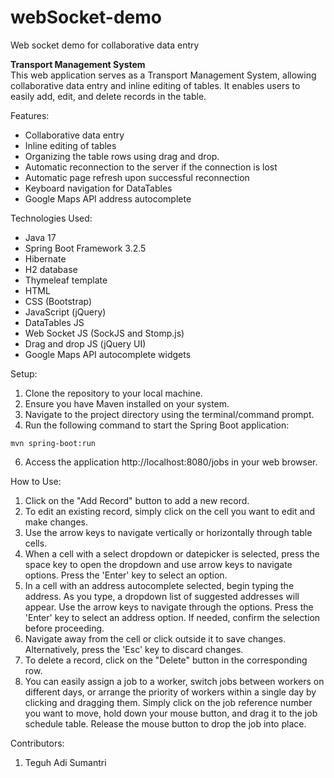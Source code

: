 # webSocket-demo
Web socket demo for collaborative data entry

**Transport Management System**<br>
This web application serves as a Transport Management System, allowing collaborative data entry and inline editing of tables. It enables users to easily add, edit, and delete records in the table.

Features:
* Collaborative data entry
* Inline editing of tables
* Organizing the table rows using drag and drop.
* Automatic reconnection to the server if the connection is lost
* Automatic page refresh upon successful reconnection
* Keyboard navigation for DataTables
* Google Maps API address autocomplete

Technologies Used:
*	Java 17
*	Spring Boot Framework 3.2.5
*	Hibernate
*	H2 database
*	Thymeleaf template
*	HTML
*	CSS (Bootstrap)
*	JavaScript (jQuery)
*	DataTables JS
*	Web Socket JS (SockJS and Stomp.js)
*	Drag and drop JS (jQuery UI)
*	Google Maps API autocomplete widgets

Setup:
1.	Clone the repository to your local machine.
2.	Ensure you have Maven installed on your system.
3.	Navigate to the project directory using the terminal/command prompt.
4.	Run the following command to start the Spring Boot application:
```shell
mvn spring-boot:run
```
6.	Access the application http://localhost:8080/jobs in your web browser.

How to Use:
1.	Click on the "Add Record" button to add a new record.
2.	To edit an existing record, simply click on the cell you want to edit and make changes.
3.	Use the arrow keys to navigate vertically or horizontally through table cells.
4.	When a cell with a select dropdown or datepicker is selected, press the space key to open the dropdown and use arrow keys to navigate options. Press the 'Enter' key to select an option.
5.	In a cell with an address autocomplete selected, begin typing the address. As you type, a dropdown list of suggested addresses will appear. Use the arrow keys to navigate through the options. Press the 'Enter' key to select an address option. If needed, confirm the selection before proceeding.
6.	Navigate away from the cell or click outside it to save changes. Alternatively, press the 'Esc' key to discard changes.
7.	To delete a record, click on the "Delete" button in the corresponding row.
8.	You can easily assign a job to a worker, switch jobs between workers on different days, or arrange the priority of workers within a single day by clicking and dragging them. Simply click on the job reference number you want to move, hold down your mouse button, and drag it to the job schedule table. Release the mouse button to drop the job into place.

Contributors:
1.	Teguh Adi Sumantri
